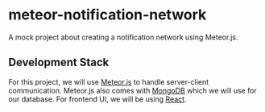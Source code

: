 # meteor-notification-network

A mock project about creating a notification network using Meteor.js.

## Development Stack

For this project, we will use [Meteor.js](https://www.meteor.com/) to handle server-client communication. Meteor.js also comes with [MongoDB](https://www.mongodb.com/) which we will use for our database. For frontend UI, we will be using [React](https://reactjs.org/).